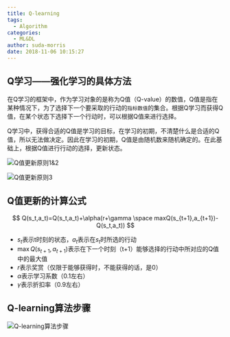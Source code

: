 ```yaml
---
title: Q-learning
tags:
  - Algorithm
categories:
  - ML&DL
author: suda-morris
date: 2018-11-06 10:15:27
---
```


## Q学习——强化学习的具体方法

在Q学习的框架中，作为学习对象的是称为Q值（Q-value）的数值，Q值是指在某种情况下，为了选择下一个要采取的行动的`指标数值`的集合。根据Q学习而获得Q值，在某个状态下选择下一个行动时，可以根据Q值来进行选择。

Q学习中，获得合适的Q值是学习的目标，在学习的初期，不清楚什么是合适的Q值，所以无法做决定。因此在学习的初期，Q值是由随机数来随机确定的。在此基础上，根据Q值进行行动的选择，更新状态。

![Q值更新原则1&2](https://s1.ax1x.com/2018/11/06/iohpUs.jpg)

![Q值更新原则3](https://s1.ax1x.com/2018/11/06/io4rf1.png)



## Q值更新的计算公式

$$
Q(s_t,a_t)=Q(s_t,a_t)+\alpha(r+\gamma \space maxQ(s_{t+1},a_{t+1})-Q(s_t,a_t))
$$

* $s_t$表示t时刻的状态，$a_t$表示在$s_t$时所选的行动
* $\max Q(s_{t+1},a_{t+1})$表示在下一个时刻（t+1）能够选择的行动中所对应的Q值中的最大值
* $r$表示奖赏（仅限于能够获得时，不能获得的话，是0）
* $\alpha$表示学习系数（0.1左右）
* $\gamma$表示折扣率（0.9左右）

## Q-learning算法步骤

![Q-learning算法步骤](https://s1.ax1x.com/2018/11/06/ioXhWD.png)

